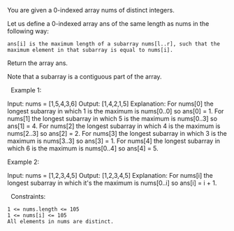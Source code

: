 You are given a 0-indexed array nums of distinct integers.

Let us define a 0-indexed array ans of the same length as nums in the following way:


	ans[i] is the maximum length of a subarray nums[l..r], such that the maximum element in that subarray is equal to nums[i].


Return the array ans.

Note that a subarray is a contiguous part of the array.

 
Example 1:

Input: nums = [1,5,4,3,6]
Output: [1,4,2,1,5]
Explanation: For nums[0] the longest subarray in which 1 is the maximum is nums[0..0] so ans[0] = 1.
For nums[1] the longest subarray in which 5 is the maximum is nums[0..3] so ans[1] = 4.
For nums[2] the longest subarray in which 4 is the maximum is nums[2..3] so ans[2] = 2.
For nums[3] the longest subarray in which 3 is the maximum is nums[3..3] so ans[3] = 1.
For nums[4] the longest subarray in which 6 is the maximum is nums[0..4] so ans[4] = 5.


Example 2:

Input: nums = [1,2,3,4,5]
Output: [1,2,3,4,5]
Explanation: For nums[i] the longest subarray in which it's the maximum is nums[0..i] so ans[i] = i + 1.


 
Constraints:


	1 <= nums.length <= 105
	1 <= nums[i] <= 105
	All elements in nums are distinct.

